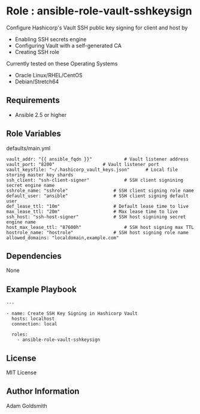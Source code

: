 Role : ansible-role-vault-sshkeysign
====================================

Configure Hashicorp's Vault SSH public key signing for client and host by
* Enabling SSH secrets engine
* Configuring Vault with a self-generated CA
* Creating SSH role

Currently tested on these Operating Systems
* Oracle Linux/RHEL/CentOS
* Debian/Stretch64

Requirements
------------

* Ansible 2.5 or higher

Role Variables
--------------

defaults/main.yml
```
vault_addr: "{{ ansible_fqdn }}"			# Vault listener address
vault_port: "8200"					# Vault listener port
vault_keysfile: "~/.hashicorp_vault_keys.json"		# Local file storing master key shards
ssh_client: "ssh-client-signer"				# SSH client signining secret engine name
sshrole_name: "sshrole"					# SSH client signing role name
default_user: "ansible"					# SSH client signing default user
def_lease_ttl: "10m"					# Default lease time to live
max_lease_ttl: "20m"					# Max lease time to live
ssh_host: "ssh-host-signer"				# SSH host signining secret engine name
host_max_lease_ttl: "87600h"				# SSH host signing max TTL
hostrole_name: "hostrole"				# SSH host signing role name
allowed_domains: "localdomain,example.com"
```

Dependencies
------------

None

Example Playbook
----------------

```
---

- name: Create SSH Key Signing in Hashicorp Vault
  hosts: localhost
  connection: local

  roles:
    - ansible-role-vault-sshkeysign
```

License
-------

MIT License

Author Information
------------------

Adam Goldsmith


